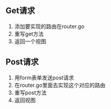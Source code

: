 ## Get请求
1. 添加要实现的路由在router.go
2. 重写get方法
3. 返回一个视图

## Post请求
1. 用form表单发送post请求
2. 在router.go里面去实现这个对应的路由
3. 重写post方法
4. 返回视图